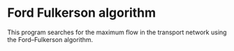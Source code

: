 # Ford Fulkerson algorithm
This program searches for the maximum flow in the transport network using the Ford–Fulkerson algorithm.
